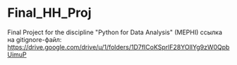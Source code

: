 # Final_HH_Proj
Final Project for the discipline "Python for Data Analysis" (MEPHI)
ссылка на gitignore-файл:
https://drive.google.com/drive/u/1/folders/1D7fICoKSprlF28YOlIYg9zW0QpbUimuP
